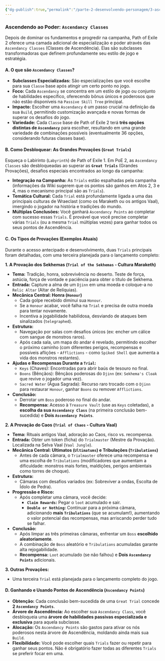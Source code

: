 ```yaml
---
{"dg-publish":true,"permalink":"/parte-2-desenvolvendo-personagem/3-ascendendo-ao-poder/"}
---
```


### Ascendendo ao Poder: `Ascendancy Classes`

Depois de dominar os fundamentos e progredir na campanha, Path of Exile 2 oferece uma camada adicional de especialização e poder através das `Ascendancy Classes` (Classes de Ascendência). Elas são subclasses transformadoras que definem profundamente seu estilo de jogo e estratégia.

#### A. O que são `Ascendancy Classes`?

*   **Subclasses Especializadas:** São especializações que você escolhe para sua `Classe` base após atingir um certo ponto no jogo.
*   **Foco:** Cada `Ascendancy` se concentra em um estilo de jogo ou conjunto de habilidades específico, oferecendo bônus únicos e poderosos que não estão disponíveis na `Passive Skill Tree` principal.
*   **Impacto:** Escolher uma `Ascendancy` é um passo crucial na definição da sua `Build`, permitindo customização avançada e novas formas de superar os desafios do jogo.
*   **Variedade:** Cada `Classe` base de Path of Exile 2 terá **três opções distintas de `Ascendancy`** para escolher, resultando em uma grande variedade de combinações possíveis (eventualmente 36 opções, considerando futuras classes base).

#### B. Como Desbloquear: As Grandes Provações (`Great Trials`)

Esqueça o Labirinto (`Labyrinth`) de Path of Exile 1. Em PoE 2, as `Ascendancy Classes` são desbloqueadas ao superar as **`Great Trials`** (Grandes Provações), desafios especiais encontrados ao longo da campanha:

*   **Integração na Campanha:** As `Trials` estão espalhadas pela campanha (informações da Wiki sugerem que os pontos são ganhos em Atos 2, 3 e 4, mas o mecanismo principal são as `Trials`).
*   **Temática Cultural:** Cada `Trial` está profundamente ligada a uma das principais culturas de Wraeclast (como os Maraketh ou os antigos Vaal), imergindo o jogador na história e tradições do mundo.
*   **Múltiplas Conclusões:** Você ganhará `Ascendancy Points` ao completar com sucesso essas `Trials`. É provável que você precise completar várias `Trials` (ou a mesma `Trial` múltiplas vezes) para ganhar todos os seus pontos de Ascendência.

#### C. Os Tipos de Provações (Exemplos Atuais)

Durante o acesso antecipado e desenvolvimento, duas `Trials` principais foram detalhadas, com uma terceira planejada para o lançamento completo:

**1. A Provação dos Sekhemas (`Trial of the Sekhemas` - Cultura Maraketh)**

*   **Tema:** Tradição, honra, sobrevivência no deserto. Teste de força, astúcia, força de vontade e paciência para obter o título de Sekhema.
*   **Entrada:** Capture a alma de um `Djinn` em uma moeda e coloque-a no `Relic Altar` (Altar de Relíquias).
*   **Mecânica Central: Honra (`Honour`)**
    *   Cada golpe recebido diminui sua `Honour`.
    *   Se a `Honour` acabar, você falha na `Trial` e precisa de outra moeda para tentar novamente.
    *   Incentiva a jogabilidade habilidosa, desviando de ataques bem sinalizados (`telegraphed`).
*   **Estrutura:**
    *   Navegação por salas com desafios únicos (ex: encher um cálice com sangue de monstros raros).
    *   Após cada sala, um mapa do andar é revelado, permitindo escolher o próximo caminho (com diferentes perigos, recompensas e possíveis aflições - `Afflictions` - como `Spiked Shell` que aumenta a vida dos monstros restantes).
*   **Ajudas e Recompensas Durante a `Trial`:**
    *   `Keys` (Chaves): Encontradas para abrir baús de tesouro no final.
    *   `Boons` (Bênçãos): Bênçãos poderosas do `Djinn` (ex: `Sekhema's Cloak` que revive o jogador uma vez).
    *   `Sacred Water` (Água Sagrada): Recurso raro trocado com o `Djinn` para restaurar `Honour`, ganhar `Boons` ou remover `Afflictions`.
*   **Conclusão:**
    *   Derrotar um `Boss` poderoso no final do andar.
    *   **Recompensa:** Acesso à `Treasure Vault` (use as `Keys` coletadas), a **escolha da sua `Ascendancy Class`** (na primeira conclusão bem-sucedida) e **Dois `Ascendancy Points`**.

**2. A Provação do Caos (`Trial of Chaos` - Cultura Vaal)**

*   **Tema:** Rituais antigos Vaal, adoração ao Caos, risco vs. recompensa.
*   **Entrada:** Obter um token (ficha) do `Trialmaster` (Mestre da Provação). Localizada na Selva Vaal (`Vaal Jungle`).
*   **Mecânica Central: Ultimatos (`Ultimatums`) e Tribulações (`Tribulations`)**
    *   Antes de cada câmara, o `Trialmaster` oferece uma recompensa e uma escolha de `Tribulations` (modificadores que aumentam a dificuldade: monstros mais fortes, maldições, perigos ambientais como torres de choque).
*   **Estrutura:**
    *   Câmaras com desafios variados (ex: Sobreviver a ondas, Escolta de Ídolo de Pedra).
*   **Progressão e Risco:**
    *   Após completar uma câmara, você decide:
        *   **`Claim Rewards`:** Pegar o `loot` acumulado e sair.
        *   **`Double or Nothing`:** Continuar para a próxima câmara, adicionando **mais `Tribulations`** (que se acumulam!), aumentando o valor potencial das recompensas, mas arriscando perder tudo se falhar.
*   **Conclusão:**
    *   Após limpar as três primeiras câmaras, enfrentar um `Boss` **escolhido aleatoriamente**.
    *   A combinação de `Boss` aleatório e `Tribulations` acumuladas garante alta rejogabilidade.
    *   **Recompensa:** `Loot` acumulado (se não falhou) e **Dois `Ascendancy Points`** adicionais.

**3. Outras Provações:**
*   Uma terceira `Trial` está planejada para o lançamento completo do jogo.

#### D. Ganhando e Usando Pontos de Ascendência (`Ascendancy Points`)

*   **Obtenção:** Cada conclusão bem-sucedida de uma `Great Trial` concede **2 `Ascendancy Points`**.
*   **Árvore de Ascendência:** Ao escolher sua `Ascendancy Class`, você desbloqueia uma **árvore de habilidades passivas especializada e exclusiva** para aquela subclasse.
*   **Alocação:** Os `Ascendancy Points` são gastos para ativar os nós poderosos nesta árvore de Ascendência, moldando ainda mais sua `Build`.
*   **Flexibilidade:** Você pode escolher quais `Trials` fazer ou repetir para ganhar seus pontos. Não é obrigatório fazer todas as diferentes `Trials` se preferir focar em uma.
